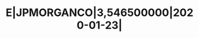 ---
layout: asset
title: E|JPMORGANCO|3,546500000|2020-01-23|                        
isin: US46625HKB59
---